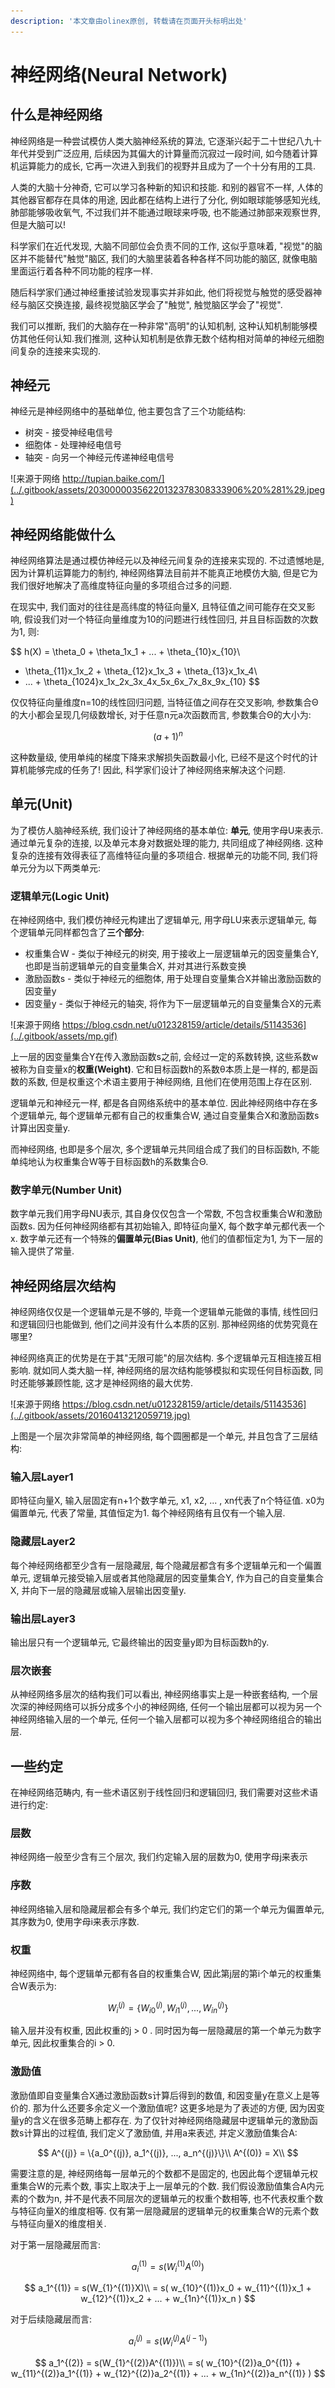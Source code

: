 ```yaml
---
description: '本文章由olinex原创, 转载请在页面开头标明出处'
---
```


# 神经网络\(Neural Network\)

## 什么是神经网络

神经网络是一种尝试模仿人类大脑神经系统的算法, 它逐渐兴起于二十世纪八九十年代并受到广泛应用, 后续因为其偏大的计算量而沉寂过一段时间, 如今随着计算机运算能力的成长, 它再一次进入到我们的视野并且成为了一个十分有用的工具.

人类的大脑十分神奇, 它可以学习各种新的知识和技能. 和别的器官不一样, 人体的其他器官都存在具体的用途, 因此都在结构上进行了分化, 例如眼球能够感知光线, 肺部能够吸收氧气, 不过我们并不能通过眼球来呼吸, 也不能通过肺部来观察世界, 但是大脑可以!

科学家们在近代发现, 大脑不同部位会负责不同的工作, 这似乎意味着, "视觉"的脑区并不能替代"触觉"脑区, 我们的大脑里装着各种各样不同功能的脑区, 就像电脑里面运行着各种不同功能的程序一样. 

随后科学家们通过神经重接试验发现事实并非如此, 他们将视觉与触觉的感受器神经与脑区交换连接, 最终视觉脑区学会了"触觉", 触觉脑区学会了"视觉".

我们可以推断, 我们的大脑存在一种非常"高明"的认知机制, 这种认知机制能够模仿其他任何认知.我们推测, 这种认知机制是依靠无数个结构相对简单的神经元细胞间复杂的连接来实现的.

## 神经元

神经元是神经网络中的基础单位, 他主要包含了三个功能结构:

* 树突 - 接受神经电信号
* 细胞体 - 处理神经电信号
* 轴突 - 向另一个神经元传递神经电信号

![&#x6765;&#x6E90;&#x4E8E;&#x7F51;&#x7EDC; http://tupian.baike.com/](../.gitbook/assets/20300000356220132378308333906%20%281%29.jpeg)

## 神经网络能做什么

神经网络算法是通过模仿神经元以及神经元间复杂的连接来实现的. 不过遗憾地是, 因为计算机运算能力的制约, 神经网络算法目前并不能真正地模仿大脑, 但是它为我们很好地解决了高维度特征向量的多项组合过多的问题.

在现实中, 我们面对的往往是高纬度的特征向量X, 且特征值之间可能存在交叉影响, 假设我们对一个特征向量维度为10的问题进行线性回归, 并且目标函数的次数为1, 则:

$$
h(X) = \theta_0 + \theta_1x_1 + ... + \theta_{10}x_{10}\\
+ \theta_{11}x_1x_2 + \theta_{12}x_1x_3 +  \theta_{13}x_1x_4\\
+ ... + \theta_{1024}x_1x_2x_3x_4x_5x_6x_7x_8x_9x_{10}
$$

仅仅特征向量维度n=10的线性回归问题, 当特征值之间存在交叉影响, 参数集合Θ的大小都会呈现几何级数增长, 对于任意n元a次函数而言, 参数集合Θ的大小为:

$$
(a+1)^n
$$

这种数量级, 使用单纯的梯度下降来求解损失函数最小化, 已经不是这个时代的计算机能够完成的任务了! 因此, 科学家们设计了神经网络来解决这个问题.

## 单元\(Unit\)

为了模仿人脑神经系统, 我们设计了神经网络的基本单位: **单元**, 使用字母U来表示. 通过单元复杂的连接, 以及单元本身对数据处理的能力, 共同组成了神经网络. 这种复杂的连接有效得表征了高维特征向量的多项组合. 根据单元的功能不同, 我们将单元分为以下两类单元:

### 逻辑单元\(Logic Unit\)

在神经网络中, 我们模仿神经元构建出了逻辑单元, 用字母LU来表示逻辑单元, 每个逻辑单元同样都包含了**三个部分**:

* 权重集合W - 类似于神经元的树突, 用于接收上一层逻辑单元的因变量集合Y, 也即是当前逻辑单元的自变量集合X, 并对其进行系数变换
* 激励函数s - 类似于神经元的细胞体, 用于处理自变量集合X并输出激励函数的因变量y
* 因变量y - 类似于神经元的轴突, 将作为下一层逻辑单元的自变量集合X的元素

![&#x6765;&#x6E90;&#x4E8E;&#x7F51;&#x7EDC; https://blog.csdn.net/u012328159/article/details/51143536](../.gitbook/assets/mp.gif)

上一层的因变量集合Y在传入激励函数s之前, 会经过一定的系数转换, 这些系数w被称为自变量x的**权重\(Weight\)**. 它和目标函数h的系数θ本质上是一样的, 都是函数的系数, 但是权重这个术语主要用于神经网络, 且他们在使用范围上存在区别. 

逻辑单元和神经元一样, 都是各自网络系统中的基本单位. 因此神经网络中存在多个逻辑单元, 每个逻辑单元都有自己的权重集合W, 通过自变量集合X和激励函数s计算出因变量y.

而神经网络, 也即是多个层次, 多个逻辑单元共同组合成了我们的目标函数h, 不能单纯地认为权重集合W等于目标函数h的系数集合Θ.

### 数字单元\(Number Unit\)

数字单元我们用字母NU表示, 其自身仅仅包含一个常数, 不包含权重集合W和激励函数s. 因为任何神经网络都有其初始输入, 即特征向量X, 每个数字单元都代表一个x. 数字单元还有一个特殊的**偏置单元\(Bias Unit\)**, 他们的值都恒定为1, 为下一层的输入提供了常量.

## 神经网络层次结构

神经网络仅仅是一个逻辑单元是不够的, 毕竟一个逻辑单元能做的事情, 线性回归和逻辑回归也能做到, 他们之间并没有什么本质的区别. 那神经网络的优势究竟在哪里?

神经网络真正的优势是在于其"无限可能"的层次结构. 多个逻辑单元互相连接互相影响. 就如同人类大脑一样, 神经网络的层次结构能够模拟和实现任何目标函数, 同时还能够兼顾性能, 这才是神经网络的最大优势.

![&#x6765;&#x6E90;&#x4E8E;&#x7F51;&#x7EDC; https://blog.csdn.net/u012328159/article/details/51143536](../.gitbook/assets/20160413212059719.jpg)

上图是一个层次非常简单的神经网络, 每个圆圈都是一个单元, 并且包含了三层结构:

### 输入层Layer1

即特征向量X, 输入层固定有n+1个数字单元, x1, x2, ... , xn代表了n个特征值. x0为偏置单元, 代表了常量, 其值恒定为1. 每个神经网络有且仅有一个输入层.

### 隐藏层Layer2

每个神经网络都至少含有一层隐藏层, 每个隐藏层都含有多个逻辑单元和一个偏置单元, 逻辑单元接受输入层或者其他隐藏层的因变量集合Y, 作为自己的自变量集合X, 并向下一层的隐藏层或输入层输出因变量y.

### 输出层Layer3

输出层只有一个逻辑单元, 它最终输出的因变量y即为目标函数h的y.

### 层次嵌套

从神经网络多层次的结构我们可以看出, 神经网络事实上是一种嵌套结构, 一个层次深的神经网络可以拆分成多个小的神经网络, 任何一个输出层都可以视为另一个神经网络输入层的一个单元, 任何一个输入层都可以视为多个神经网络组合的输出层.

## 一些约定

在神经网络范畴内, 有一些术语区别于线性回归和逻辑回归, 我们需要对这些术语进行约定:

### 层数

神经网络一般至少含有三个层次, 我们约定输入层的层数为0, 使用字母j来表示

### 序数

神经网络输入层和隐藏层都会有多个单元, 我们约定它们的第一个单元为偏置单元, 其序数为0, 使用字母i来表示序数.

### 权重

神经网络中, 每个逻辑单元都有各自的权重集合W, 因此第j层的第i个单元的权重集合W表示为:

$$
W_i^{(j)} = \{W_{i0}^{(j)}, W_{i1}^{(j)}, ..., W_{in}^{(j)}\}
$$

输入层并没有权重, 因此权重的j &gt; 0 . 同时因为每一层隐藏层的第一个单元为数字单元, 因此权重集合的i &gt; 0.

### 激励值

激励值即自变量集合X通过激励函数s计算后得到的数值, 和因变量y在意义上是等价的. 那为什么还要多余定义一个激励值呢? 这更多地是为了表述的方便, 因为因变量y的含义在很多范畴上都存在. 为了仅针对神经网络隐藏层中逻辑单元的激励函数s计算出的过程值, 我们定义了激励值, 并用a来表述, 并定义激励值集合A:

$$
A^{(j)} = \{a_0^{(j)}, a_1^{(j)}, ..., a_n^{(j)}\}\\
A^{(0)} = X\\
$$

需要注意的是, 神经网络每一层单元的个数都不是固定的, 也因此每个逻辑单元权重集合W的元素个数, 事实上取决于上一层单元的个数. 我们假设激励值集合A内元素的个数为n, 并不是代表不同层次的逻辑单元的权重个数相等, 也不代表权重个数与特征向量X的维度相等. 仅有第一层隐藏层的逻辑单元的权重集合W的元素个数与特征向量X的维度相关.

对于第一层隐藏层而言:

$$
a_i^{(1)} = s(W_{i}^{(1)}A^{(0)})
$$

$$
a_1^{(1)} = s(W_{1}^{(1)}X)\\
= s(
w_{10}^{(1)}x_0 + 
w_{11}^{(1)}x_1 + 
w_{12}^{(1)}x_2 + 
... + 
w_{1n}^{(1)}x_n
)
$$

对于后续隐藏层而言:

$$
a_i^{(j)} = s(W_{i}^{(j)}A^{(j-1)})
$$

$$
a_1^{(2)} = s(W_{1}^{(2)}A^{(1)})\\
= s(
w_{10}^{(2)}a_0^{(1)} + 
w_{11}^{(2)}a_1^{(1)} +
w_{12}^{(2)}a_2^{(1)} +
... +
w_{1n}^{(2)}a_n^{(1)}
)
$$



